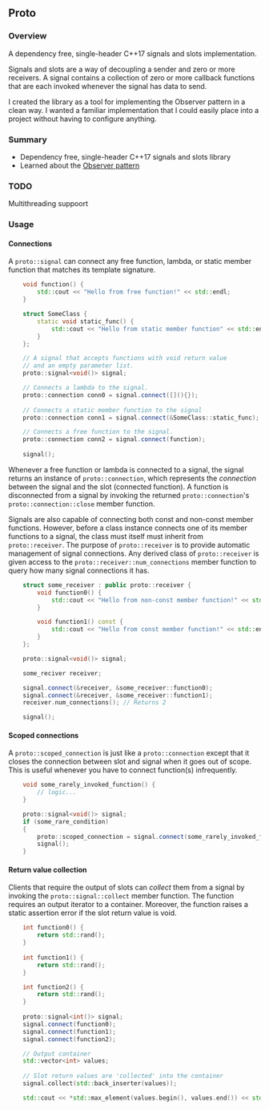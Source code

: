 ## Proto

### Overview

A dependency free, single-header C++17 signals and slots implementation.

Signals and slots are a way of decoupling a sender and zero or more receivers.
A signal contains a collection of zero or more callback functions that are each
invoked whenever the signal has data to send.
 
I created the library as a tool for implementing the Observer pattern in a clean
way. I wanted a familiar implementation that I could easily place into a project
without having to configure anything.

### Summary
- Dependency free, single-header C++17 signals and slots library
- Learned about the [Observer pattern](https://en.wikipedia.org/wiki/Observer_pattern)

### TODO
Multithreading suppoort

### Usage

#### Connections
A `proto::signal` can connect any free function, lambda, or static
member function that matches its template signature.
```cpp
    void function() {
        std::cout << "Hello from free function!" << std::endl;    
    }

    struct SomeClass {
        static void static_func() {
            std::cout << "Hello from static member function" << std::endl;
        }
    };

    // A signal that accepts functions with void return value
    // and an empty parameter list.
    proto::signal<void()> signal;

    // Connects a lambda to the signal.
    proto::connection conn0 = signal.connect([](){});
    
    // Connects a static member function to the signal
    proto::connection conn1 = signal.connect(&SomeClass::static_func);

    // Connects a free function to the signal.
    proto::connection conn2 = signal.connect(function);
    
    signal();
```

Whenever a free function or lambda is connected to a signal, the signal returns
an instance of `proto::connection`, which represents the *connection* between
the signal and the slot (connected function). A function is disconnected from a signal
by invoking the returned `proto::connection`'s `proto::connection::close` member 
function.

Signals are also capable of connecting both const and non-const member functions. 
However, before a class instance connects one of its member functions to a signal, 
the class must itself must inherit from `proto::receiver`. The purpose of 
`proto::receiver` is to provide automatic management of signal connections. Any
derived class of `proto::receiver` is given access to the `proto::receiver::num_connections`
member function to query how many signal connections it has.

```cpp
    struct some_receiver : public proto::receiver {
        void function0() {
            std::cout << "Hello from non-const member function!" << std::endl;
        }

        void function1() const {
            std::cout << "Hello from const member function!" << std::endl;
        }
    };

    proto::signal<void()> signal;

    some_reciver receiver;

    signal.connect(&receiver, &some_receiver::function0);
    signal.connect(&receiver, &some_receiver::function1);
    receiver.num_connections(); // Returns 2

    signal();
```

#### Scoped connections

A `proto::scoped_connection` is just like a `proto::connection` except that it
closes the connection between slot and signal when it goes out of scope. This is useful
whenever you have to connect function(s) infrequently.

```cpp
    void some_rarely_invoked_function() {
        // logic...
    }

    proto::signal<void()> signal;
    if (some_rare_condition)
    {
        proto::scoped_connection = signal.connect(some_rarely_invoked_function);
        signal();
    }
```

#### Return value collection

Clients that require the output of slots can *collect* them from a signal by invoking the
`proto::signal::collect` member function. The function requires an output iterator to
a container. Moreover, the function raises a static assertion error if the slot return 
value is void.

```cpp
    int function0() {
        return std::rand();
    }
    
    int function1() {
        return std::rand();
    }

    int function2() {
        return std::rand();
    }
    
    proto::signal<int()> signal;
    signal.connect(function0);   
    signal.connect(function1);   
    signal.connect(function2);   

    // Output container
    std::vector<int> values;
    
    // Slot return values are 'collected' into the container
    signal.collect(std::back_inserter(values));

    std::cout << *std::max_element(values.begin(), values.end()) << std::endl;

```